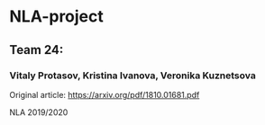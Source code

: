 # NLA-project

## Team 24:
### Vitaly Protasov, Kristina Ivanova, Veronika Kuznetsova


Original article: https://arxiv.org/pdf/1810.01681.pdf


NLA 2019/2020 
